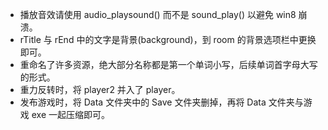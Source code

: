 * 播放音效请使用 audio_playsound() 而不是 sound_play() 以避免 win8 崩溃。
* rTitle 与 rEnd 中的文字是背景(background)，到 room 的背景选项栏中更换即可。
* 重命名了许多资源，绝大部分名称都是第一个单词小写，后续单词首字母大写的形式。
* 重力反转时，将 player2 并入了 player。
* 发布游戏时，将 Data 文件夹中的 Save 文件夹删掉，再将 Data 文件夹与游戏 exe 一起压缩即可。
